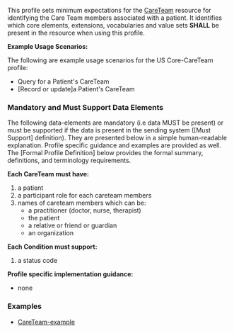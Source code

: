 This profile sets minimum expectations for the [CareTeam] resource for identifying the Care Team members associated with a patient. It identifies which core elements, extensions, vocabularies and value sets **SHALL** be present in the resource when using this profile.

**Example Usage Scenarios:**

The following are example usage scenarios for the US Core-CareTeam profile:

-   Query for a Patient's CareTeam
-   [Record or update]a Patient's CareTeam


### Mandatory and Must Support Data Elements


The following data-elements are mandatory (i.e data MUST be present) or must be supported if the data is present in the sending system ([Must Support] definition). They are presented below in a simple human-readable explanation.  Profile specific guidance and examples are provided as well.  The [Formal Profile Definition] below provides the  formal summary, definitions, and  terminology requirements.  

**Each CareTeam must have:**

1.  a patient
1.  a participant role for each careteam members
1.  names of careteam members which can be:
    -   a practitioner (doctor, nurse, therapist)
    -   the patient
    -   a relative or friend or guardian
    -   an organization

**Each Condition must support:**

1.  a status code

**Profile specific implementation guidance:**

* none

### Examples

- [CareTeam-example](CareTeam-example.html)


[CareTeam]:  {{site.data.fhir.path}}careteam.html
